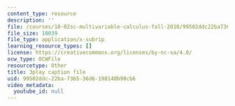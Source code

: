 ```yaml
---
content_type: resource
description: ''
file: /courses/18-02sc-multivariable-calculus-fall-2010/99502ddc22ba736536d6198140b98cb6_XZ1QwS1IKgw.srt
file_size: 18039
file_type: application/x-subrip
learning_resource_types: []
license: https://creativecommons.org/licenses/by-nc-sa/4.0/
ocw_type: OCWFile
resourcetype: Other
title: 3play caption file
uid: 99502ddc-22ba-7365-36d6-198140b98cb6
video_metadata:
  youtube_id: null
---
```

